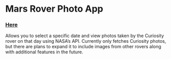 # Mars Rover Photo App

### [Here](https://marsroverphotoapp.netlify.app/)

Allows you to select a specific date and view photos taken by the Curiosity rover on that day using NASA’s API. Currently only fetches Curiosity photos, but there are plans to expand it to include images from other rovers along with additional features in the future.
